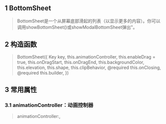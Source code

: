 ## **1 BottomSheet**
> BottomSheet是一个从屏幕底部滑起的列表（以显示更多的内容）。你可以调用showBottomSheet()或showModalBottomSheet弹出"。

## **2 构造函数** 
> BottomSheet({
>     Key key,
>     this.animationController,
>     this.enableDrag = true,
>     this.onDragStart,
>     this.onDragEnd,
>     this.backgroundColor,
>     this.elevation,
>     this.shape,
>     this.clipBehavior,
>     @required this.onClosing,
>     @required this.builder,
> })

## **3 常用属性** 
### **3.1 animationController：动画控制器**
> animationController:,